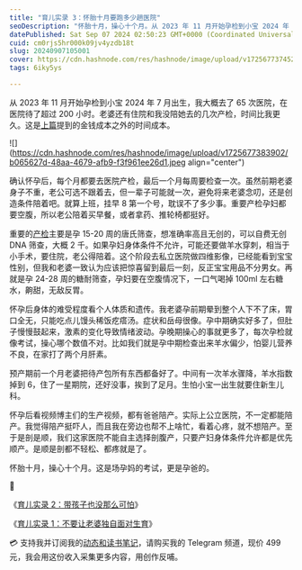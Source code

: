 ```yaml
---
title: "育儿实录 3：怀胎十月要跑多少趟医院"
seoDescription: "怀胎十月，操心十个月。从 2023 年 11 月开始孕检到小宝 2024 年 7 月出生，我大概去了 65 次医院，在医院待了超过 200 小时。这是场孕妈的考试，更是孕爸的。"
datePublished: Sat Sep 07 2024 02:50:23 GMT+0000 (Coordinated Universal Time)
cuid: cm0rjs5hr000k09jv4yzdb18t
slug: 20240907105001
cover: https://cdn.hashnode.com/res/hashnode/image/upload/v1725677374527/21d6af94-12e6-406e-b918-7cc3e92e3b79.png
tags: 6iky5ys

---
```


从 2023 年 11 月开始孕检到小宝 2024 年 7 月出生，我大概去了 65 次医院，在医院待了超过 200 小时。老婆还有住院和我没陪她去的几次产检，时间比我更久。这是[上篇](https://mp.weixin.qq.com/s?__biz=MzI3MzU5MDA1OQ==&mid=2247488607&idx=1&sn=160c2877b234c3199615833d148fe6cc&chksm=eb21a61bdc562f0de00776830b5811f10f9e5d12905c84756ae8295611cd0eed7a761f9b6571&token=1466167783&lang=zh_CN#rd)提到的金钱成本之外的时间成本。

![](https://cdn.hashnode.com/res/hashnode/image/upload/v1725677383902/b065627d-48aa-4679-afb9-f3f961ee26d1.jpeg align="center")

确认怀孕后，每个月都要去医院产检，最后一个月每周要检查一次。虽然前期老婆身子不重，老公可选不跟着去，但一辈子可能就一次，避免将来老婆念叨，还是创造条件陪着吧。就算上班，挂早 8 第一个号，耽误不了多少事。重要产检孕妇都要空腹，所以老公陪着买早餐，或者拿药、推轮椅都挺好。

重要的[产检](https://wjw.beijing.gov.cn/bmfw_20143/jkzs/jksh/202401/t20240109_3530334.html)主要是孕 15-20 周的唐氏筛查，想准确率高且无创的，可以自费无创 DNA 筛查，大概 2 千。如果孕妇身体条件不允许，可能还要做羊水穿刺，相当于小手术，要住院，老公得陪着。这个阶段去私立医院做四维影像，已经能看到宝宝性别，但我和老婆一致认为应该把惊喜留到最后一刻，反正宝宝用品不分男女。再就是孕 24-28 周的糖耐筛查，孕妇要在空腹情况下，一口气喝掉 100ml 左右糖水，齁甜，无敌反胃。

怀孕后身体的难受程度看个人体质和遗传。我老婆孕前期晕到整个人下不了床，胃口全无，只能吃点儿馒头稀饭疙瘩汤。症状和岳母很像。孕中期确实好多了，但肚子慢慢鼓起来，激素的变化导致情绪波动。孕晚期操心的事就更多了，每次孕检就像考试，操心哪个数值不对。比如我们就是孕中期检查出来羊水偏少，怕婴儿营养不良，在家打了两个月肝素。

预产期前一个月老婆把待产包所有东西都备好了。中间有一次羊水骤降，羊水指数掉到 6，住了一星期院，还好没事，挨到了足月。生怕小宝一出生就要住新生儿科。

怀孕后看视频博主们的生产视频，都有爸爸陪产。实际上公立医院，不一定都能陪产。我觉得陪产挺吓人，而且我在旁边也帮不上啥忙，看着心疼，就不想陪产。至于是剖是顺，我们这家医院不能自主选择剖腹产，只要产妇身体条件允许都是优先顺产。是顺是剖都不轻松、都疼就是了。

怀胎十月，操心十个月。这是场孕妈的考试，更是孕爸的。

🔗

《[育儿实录 2：带孩子也没那么可怕](https://mp.weixin.qq.com/s?__biz=MzI3MzU5MDA1OQ==&mid=2247488607&idx=1&sn=160c2877b234c3199615833d148fe6cc&chksm=eb21a61bdc562f0de00776830b5811f10f9e5d12905c84756ae8295611cd0eed7a761f9b6571&token=1466167783&lang=zh_CN#rd)》

《[育儿实录 1：不要让老婆独自面对生育](https://mp.weixin.qq.com/s?__biz=MzI3MzU5MDA1OQ==&mid=2247488602&idx=1&sn=084199b24ec0cd3fb97a5b961bf9002e&chksm=eb21a61edc562f083a8c21ae4d09a836f69b005e573d574812e7a2c040b03029ec8226e72da9&token=318087245&lang=zh_CN#rd)》

💳 支持我并订阅我的[动态和读书笔记](https://mp.weixin.qq.com/s/A_yK10ktL8Nl7RzsnGwzEg)，请购买我的 Telegram 频道，现价 499 元，我会用这份收入采集更多内容，用创作反哺。